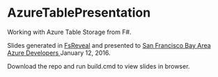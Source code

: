 # AzureTablePresentation 

Working with Azure Table Storage from F#.

Slides generated in [FsReveal](http://fsprojects.github.io/FsReveal) and presented to [San Francisco Bay Area Azure Developers ](http://www.meetup.com/bayazure/) January 12, 2016.

Download the repo and run build.cmd to view slides in browser.